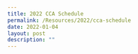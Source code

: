 ```yaml
---
title: 2022 CCA Schedule
permalink: /Resources/2022/cca-schedule
date: 2022-01-04
layout: post
description: ""
---
```

